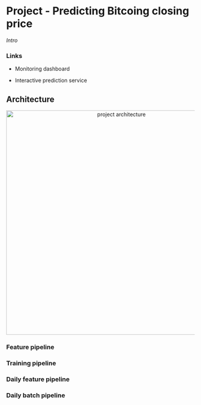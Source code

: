 # Project - Predicting Bitcoing closing price
*Intro*

### Links

- Monitoring dashboard

- Interactive prediction service

## Architecture


<p align="center">
  <img width="600" alt="project architecture" src="https://user-images.githubusercontent.com/50402197/212725120-d906a718-caf1-4227-8379-3c33a6cf0d23.png">
</p>


### Feature pipeline 


### Training pipeline

### Daily feature pipeline

### Daily batch pipeline
